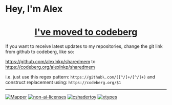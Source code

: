 <h1 align="left">Hey, I'm Alex</h1>

<h1 align="center"><a href = "https://codeberg.org/alexlnkp">I've moved to codeberg</a></h1>

If you want to receive latest updates to my repositories, change the git link from github to codeberg, like so:

https://github.com/alexlnkp/sharedmem to https://codeberg.org/alexlnkp/sharedmem

i.e. just use this regex pattern: `https://github\.com/([^/]+/[^/]+)` and construct replacement using: `https://codeberg.org/$1`

---

[//]: <> (Pinned repositories)
<div>
  <a href = "https://codeberg.org/alexlnkp/Mapper"><img src="https://github-readme-stats.vercel.app/api/pin/?username=alexlnkp&repo=Mapper&theme=aura&bg_color=00000000&hide_border=true" alt="Mapper" /></a>
  <a href = "https://github.com/non-ai-licenses/non-ai-licenses"><img src="https://github-readme-stats.vercel.app/api/pin/?username=non-ai-licenses&repo=non-ai-licenses&theme=aura&bg_color=00000000&hide_border=true" alt="non-ai-licenses"/></a>
  <a href = "https://codeberg.org/alexlnkp/CShaderToy"><img src="https://github-readme-stats.vercel.app/api/pin/?username=alexlnkp&repo=cshadertoy&theme=aura&bg_color=00000000&hide_border=true" alt="cshadertoy"/></a>
  <a href = "https://codeberg.org/alexlnkp/sharedmem"><img src="https://github-readme-stats.vercel.app/api/pin/?username=alexlnkp&repo=sharedmem&theme=aura&bg_color=00000000&hide_border=true" alt="xtypes"/></a>
</div>
